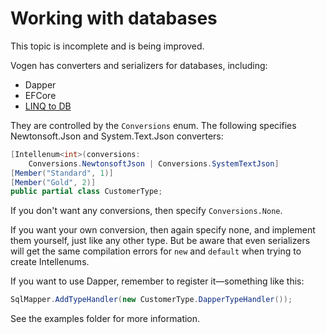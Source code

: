 # Working with databases

<note>
This topic is incomplete and is being improved.
</note>

Vogen has converters and serializers for databases, including:

* Dapper
* EFCore
* [LINQ to DB](https://github.com/linq2db/linq2db)

They are controlled by the `Conversions` enum. The following specifies Newtonsoft.Json and System.Text.Json converters:

```c#
[Intellenum<int>(conversions: 
    Conversions.NewtonsoftJson | Conversions.SystemTextJson]
[Member("Standard", 1)]
[Member("Gold", 2)]
public partial class CustomerType;
```

If you don't want any conversions, then specify `Conversions.None`.

If you want your own conversion, then again specify none, and implement them yourself, just like any other type.  But be aware that even serializers will get the same compilation errors for `new` and `default` when trying to create Intellenums.

If you want to use Dapper, remember to register it—something like this:

```c#
SqlMapper.AddTypeHandler(new CustomerType.DapperTypeHandler());
```

See the examples folder for more information.
